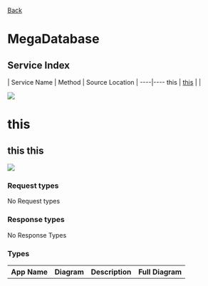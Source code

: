 
[Back](../README.md)


# MegaDatabase

## Service Index
| Service Name | Method | Source Location |
----|----
this | [this](#this-this) | |  

![](seconddivision/megadatabase/integration.svg)




# this




## this this


![](seconddivision/megadatabase/this/this.svg)

### Request types

No Request types






### Response types



No Response Types





### Types

<table>
<tr>
<th>App Name</th>
<th>Diagram</th>
<th>Description</th>
<th>Full Diagram</th>


</tr>


</table>

